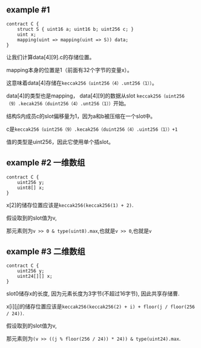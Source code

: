## example #1
```solidity
contract C {
    struct S { uint16 a; uint16 b; uint256 c; }
    uint x;
    mapping(uint => mapping(uint => S)) data;
}
 ```
 让我们计算data[4][9].c的存储位置。
 
 mapping本身的位置是1（前面有32个字节的变量x）。
 
 这意味着data[4]存储在`keccak256（uint256（4）.unt256（1））`。 
 
 data[4]的类型也是mapping， data[4][9]的数据从slot `keccak256（uint256（9）.kecak256（duint256（4）.unt256（1））`开始。
 
 结构S内成员c的slot偏移量为1，因为a和b被压缩在一个slot中。
  
 c是`keccak256（uint256（9）.kecak256（duint256（4）.uint256（1））+1`
 
 值的类型是uint256，因此它使用单个插slot。
 
## example #2 一维数组
```solidity
contract C {
    uint256 y;
    uint8[] x;
}
```

x[2]的储存位置应该是`keccak256(keccak256(1) + 2)`.

假设取到的slot值为v,

那元素则为`v >> 0 & type(uint8).max`,也就是`v >> 0`,也就是`v`

## example #3 二维数组
```solidity
contract C {
    uint256 y;
    uint24[][] x;
}
```

slot0储存x的长度, 因为元素长度为3字节(不超过16字节), 因此共享存储曹.

x[i][j]的储存位置应该是`keccak256(keccak256(2) + i) + floor(j / floor(256 / 24))`.

假设取到的slot值为v,

那元素则为`(v >> ((j % floor(256 / 24)) * 24)) & type(uint24).max`.

